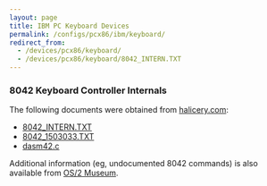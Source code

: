```yaml
---
layout: page
title: IBM PC Keyboard Devices
permalink: /configs/pcx86/ibm/keyboard/
redirect_from:
  - /devices/pcx86/keyboard/
  - /devices/pcx86/keyboard/8042_INTERN.TXT  
---
```


### 8042 Keyboard Controller Internals

The following documents were obtained from [halicery.com](http://halicery.com/):

- [8042_INTERN.TXT](8042_INTERN.TXT)
- [8042_1503033.TXT](8042_1503033.TXT)
- [dasm42.c](dasm42.c)

Additional information (eg, undocumented 8042 commands) is also available from [OS/2 Museum](http://www.os2museum.com/wp/?p=589).
